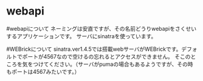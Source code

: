 webapi
======

#webapiについて
ネーミングは安直ですが、その名前どうりwebapiをさくせいするアプリケーションです。
サーバにsinatraを使っています。

#WEBrickについて
sinatra.ver1.4.5では搭載webサーバがWEBrickです。デフォルトでポートが4567なので空けるの忘れるとアクセスができません。
そこのところを気をつけてください。（サーバがpumaの場合もあるようですが、その時もポートは4567みたいです。）
